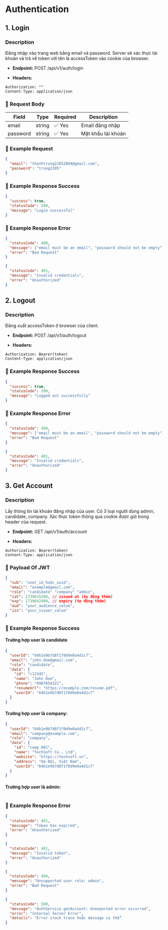 # Authentication

## 1. Login

### Description

Đăng nhập vào trang web bằng email và password.
Server sẽ xác thực tài khoản và trả về token với tên là accessToken vào cookie của browser.

- **Endpoint:**
  POST /api/v1/auth/login

- **Headers:**

```http
Authorization: ""
Content-Type: application/json
```

### 📌 Request Body

| Field    | Type   | Required | Description        |
| -------- | ------ | -------- | ------------------ |
| email    | string | ✅ Yes   | Email đăng nhập    |
| password | string | ✅ Yes   | Mật khẩu tài khoản |

### 📌 Example Request

```json
{
  "email": "thanhtrung22052004@gmail.com",
  "password": "trung2205"
}
```

### 📌 Example Response Success

```json
{
  "success": true,
  "statusCode": 200,
  "message": "Login successful"
}
```

### 📌 Example Response Error

```json
{
  "statusCode": 400,
  "message": ["email must be an email", "password should not be empty"],
  "error": "Bad Request"
}
```

```json
{
  "statusCode": 401,
  "message": "Invalid credentials",
  "error": "Unauthorized"
}
```

## 2. Logout

### Description

Đăng xuất accessToken ở browser của client.

- **Endpoint:**
  POST /api/v1/auth/logout

- **Headers:**

```http
Authorization: Bearer(token)
Content-Type: application/json
```

### 📌 Example Response Success

```json
{
  "success": true,
  "statusCode": 200,
  "message": "Logged out successfully"
}
```

### 📌 Example Response Error

```json
{
  "statusCode": 400,
  "message": ["email must be an email", "password should not be empty"],
  "error": "Bad Request"
}
```

```json
{
  "statusCode": 401,
  "message": "Invalid credentials",
  "error": "Unauthorized"
}
```

## 3. Get Account

### Description

Lấy thông tin tài khoản đăng nhập của user.
Có 3 loại người dùng admin, candidate, company.
Xác thực token thông qua cookie được gửi trong header của request.

- **Endpoint:**
  GET /api/v1/auth/account

- **Headers:**

```http
Authorization: Bearer(token)
Content-Type: application/json
```

### 📌 Payload Of JWT

```json
{
  "sub": "user_id_hoặc_uuid",
  "email": "example@gmail.com",
  "role": "candidate" "company" "admin",
  "iat": 1739635200, // issued at (tự động thêm)
  "exp": 1739642400, // expiry (tự động thêm)
  "aud": "your_audience_value",
  "iss": "your_issuer_value"
}
```

### 📌 Example Response Success

#### Trường hợp user là candidate

```json
{
  "userId": "64b1e9b7d8f1f0d9e0a4d1c7",
  "email": "john.doe@gmail.com",
  "role": "candidate",
  "data": {
    "id": "c12345",
    "name": "John Doe",
    "phone": "0987654321",
    "resumeUrl": "https://example.com/resume.pdf",
    "userId": "64b1e9b7d8f1f0d9e0a4d1c7"
  }
}
```

#### Trường hợp user là company:

```json
{
  "userId": "64b1e9b7d8f1f0d9e0a4d1c7",
  "email": "company@example.com",
  "role": "company",
  "data": {
    "id": "comp_001",
    "name": "TechSoft Co., Ltd",
    "website": "https://techsoft.vn",
    "address": "Hà Nội, Việt Nam",
    "userId": "64b1e9b7d8f1f0d9e0a4d1c7"
  }
}
```

#### Trường hợp user là admin:

```json

```

### 📌 Example Response Error

```json
{
  "statusCode": 401,
  "message": "Token has expired",
  "error": "Unauthorized"
}
```

```json
{
  "statusCode": 401,
  "message": "Invalid token",
  "error": "Unauthorized"
}
```

```json
{
  "statusCode": 400,
  "message": "Unsupported user role: admin",
  "error": "Bad Request"
}
```

```json
{
  "statusCode": 500,
  "message": "AuthService.getAccount: Unexpected error occurred",
  "error": "Internal Server Error",
  "details": "Error stack trace hoặc message cụ thể"
}
```
